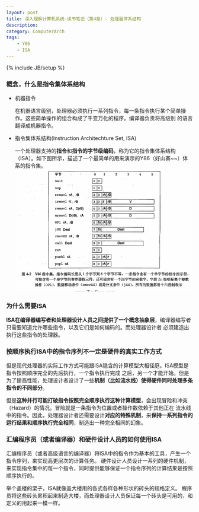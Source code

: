 ```yaml
---
layout: post
title: 深入理解计算机系统-读书笔记（第4章）- 处理器体系结构
description: 
category: ComputerArch
tags: 
    - Y86
    - ISA
---
```

{% include JB/setup %}

### 概念，什么是指令集体系结构

- 机器指令

    在机器语言级别，处理器必须执行一系列指令，每一条指令执行某个简单操作。这些简单操作的组合构成了千变万化的程序。编译器负责将高级别
    的语言翻译成机器指令。

- 指令集体系结构(Instruction Architechture Set, ISA)
    
    一个处理器支持的**指令**和**指令的字节级编码**，称为它的指令集体系结构（ISA）。如下图所示，描述了一个最简单的用来演示的Y86（好山寨~~）体系的指令集。
![Y86ISA](/assets/pic/y86isa.png)

### 为什么需要ISA

**ISA在编译器编写者和处理器设计人员之间提供了一个概念抽象层**，编译器编写者只需要知道允许哪些指令，以及它们是如何编码的。而处理器设计者
必须建造出执行这些指令的处理器。

### 按顺序执行ISA中的指令序列不一定是硬件的真实工作方式

但是现代处理器的实际工作方式可能跟ISA隐含的计算模型大相径庭。ISA模型是指令按照顺序完全的先后执行，一个指令执行完成
之后，另一个才能开始。但是为了提高性能，处理设计者设计了一些**机制（比如流水线）使得硬件同时处理多条指令的不同部分**。

但是**这种并行可能打破指令按照完全顺序执行这种计算模型**，会出现冒险和冲突（Hazard）的情况。冒险就是一条指令为位置或者操作数依赖于其他正在
流水线中的指令。因此，处理器设计者还需要设计**对应的特殊机制**，来**保持一系列指令的运行结果和顺序执行完全相同**，制造出一种完全相同的幻象。

### 汇编程序员（或者编译器）和硬件设计人员的如何使用ISA

汇编程序员（或者高级语言的编译器）将ISA中的指令作为基本的工具，产生一个指令序列，来实现高更层次的计算任务。
硬件设计人员设计一系列的硬件机制，来实现指令集中的每一个指令，同时提供能够保证一个指令序列的计算结果是按照顺序执行的。

举个盖楼的栗子，ISA就像盖大楼用的各式各样各种形状的砖头的规格定义。
程序员将这些砖头累积起来制造大楼，而处理器设计人员保证每一个砖头是可用的，和定义的用起来一模一样。



